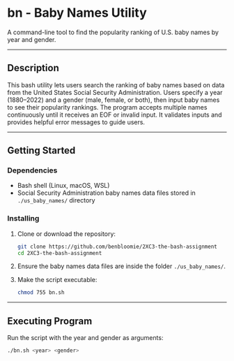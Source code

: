 # bn - Baby Names Utility
A command-line tool to find the popularity ranking of U.S. baby names by year and gender.

---

## Description
This bash utility lets users search the ranking of baby names based on data from the United States Social Security Administration. Users specify a year (1880–2022) and a gender (male, female, or both), then input baby names to see their popularity rankings. The program accepts multiple names continuously until it receives an EOF or invalid input. It validates inputs and provides helpful error messages to guide users.

---

## Getting Started

### Dependencies  
- Bash shell (Linux, macOS, WSL)  
- Social Security Administration baby names data files stored in `./us_baby_names/` directory 

### Installing  
1. Clone or download the repository:

    ```bash
    git clone https://github.com/benbloomie/2XC3-the-bash-assignment
    cd 2XC3-the-bash-assignment
    ```

2. Ensure the baby names data files are inside the folder `./us_baby_names/`.

3. Make the script executable:

    ```bash
    chmod 755 bn.sh
    ```

---

## Executing Program

Run the script with the year and gender as arguments:

```bash
./bn.sh <year> <gender>
